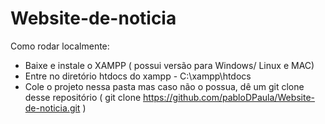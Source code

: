 # Website-de-noticia

Como rodar localmente:

- Baixe e instale o XAMPP ( possui versão para Windows/ Linux e MAC)
- Entre no diretório htdocs do xampp - C:\xampp\htdocs
- Cole o projeto nessa pasta mas caso não o possua, dê um git clone desse repositório
( git clone https://github.com/pabloDPaula/Website-de-noticia.git )

